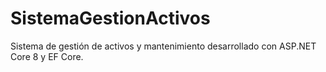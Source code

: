 # SistemaGestionActivos
Sistema de gestión de activos y mantenimiento desarrollado con ASP.NET Core 8 y EF Core.
